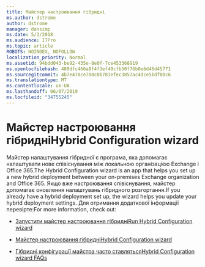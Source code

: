 ```yaml
---
title: Майстер настроювання гібридні
ms.author: dstrome
author: dstrome
manager: dansimp
ms.date: 5/3/2018
ms.audience: ITPro
ms.topic: article
ROBOTS: NOINDEX, NOFOLLOW
localization_priority: Normal
ms.assetid: 94bdd043-be92-435e-8e0f-7ce453368919
ms.openlocfilehash: 480dfc466a8f4f3ef40cfb50f76b8e6d46d45771
ms.sourcegitcommit: 4b7e478ce700c0b781efec3857ac4dce5bdf00c6
ms.translationtype: MT
ms.contentlocale: uk-UA
ms.lasthandoff: 06/07/2019
ms.locfileid: "34755245"
---
```

# <a name="hybrid-configuration-wizard"></a><span data-ttu-id="cae2e-102">Майстер настроювання гібридні</span><span class="sxs-lookup"><span data-stu-id="cae2e-102">Hybrid Configuration wizard</span></span>

<span data-ttu-id="cae2e-103">Майстер налаштування гібридної є програма, яка допомагає налаштувати нове співіснування між локальною організацією Exchange і Office 365.</span><span class="sxs-lookup"><span data-stu-id="cae2e-103">The Hybrid Configuration wizard is an app that helps you set up a new hybrid deployment between your on-premises Exchange organization and Office 365.</span></span> <span data-ttu-id="cae2e-104">Якщо вже настроювання співіснування, майстер допомагає оновлення налаштувань гібридного розгортання.</span><span class="sxs-lookup"><span data-stu-id="cae2e-104">If you already have a hybrid deployment set up, the wizard helps you update your hybrid deployment settings.</span></span> <span data-ttu-id="cae2e-105">Для отримання додаткової інформації перевірте:</span><span class="sxs-lookup"><span data-stu-id="cae2e-105">For more information, check out:</span></span>
  
- [<span data-ttu-id="cae2e-106">Запустити майстер настроювання гібридні</span><span class="sxs-lookup"><span data-stu-id="cae2e-106">Run Hybrid Configuration wizard</span></span>](https://technet.microsoft.com/library/mt595788%28v=exchg.150%29.aspx)
    
- [<span data-ttu-id="cae2e-107">Майстер настроювання гібридні</span><span class="sxs-lookup"><span data-stu-id="cae2e-107">Hybrid Configuration wizard</span></span>](https://technet.microsoft.com/library/hh529921%28v=exchg.150%29.aspx)
    
- [<span data-ttu-id="cae2e-108">Гібридні конфігурації майстра часто ставляться</span><span class="sxs-lookup"><span data-stu-id="cae2e-108">Hybrid Configuration wizard FAQs</span></span>](https://technet.microsoft.com/library/mt488940%28v=exchg.150%29.aspx)
    

